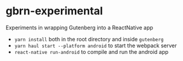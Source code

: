 # gbrn-experimental
Experiments in wrapping Gutenberg into a ReactNative app

* `yarn install` both in the root directory and inside `gutenberg`
* `yarn haul start --platform android` to start the webpack server
* `react-native run-android` to compile and run the android app

